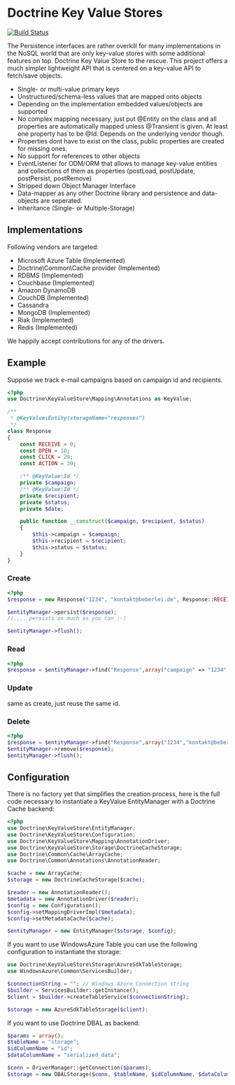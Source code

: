 # Doctrine Key Value Stores

[![Build Status](https://travis-ci.org/doctrine/KeyValueStore.svg?branch=master)](https://travis-ci.org/doctrine/KeyValueStore)

The Persistence interfaces are rather overkill for many implementations in the NoSQL world that are only key-value stores with some additional features on top. Doctrine Key Value Store to the rescue. This project offers a much simpler lightweight API that is centered on a key-value API to fetch/save objects.

* Single- or multi-value primary keys
* Unstructured/schema-less values that are mapped onto objects
* Depending on the implementation embedded values/objects are supported
* No complex mapping necessary, just put @Entity on the class and all properties are automatically mapped unless @Transient is given. At least one property has to be @Id. Depends on the underlying vendor though.
* Properties dont have to exist on the class, public properties are created for missing ones.
* No support for references to other objects
* EventListener for ODM/ORM that allows to manage key-value entities and collections of them as properties (postLoad, postUpdate, postPersist, postRemove)
* Stripped down Object Manager Interface
* Data-mapper as any other Doctrine library and persistence and data-objects are seperated.
* Inheritance (Single- or Multiple-Storage)

## Implementations

Following vendors are targeted:

* Microsoft Azure Table (Implemented)
* Doctrine\Common\Cache provider (Implemented)
* RDBMS (Implemented)
* Couchbase (Implemented)
* Amazon DynamoDB
* CouchDB (Implemented)
* Cassandra
* MongoDB (Implemented)
* Riak (Implemented)
* Redis (Implemented)

We happily accept contributions for any of the drivers.

## Example

Suppose we track e-mail campaigns based on campaign id and recipients.

```php
<?php
use Doctrine\KeyValueStore\Mapping\Annotations as KeyValue;

/**
 * @KeyValue\Entity(storageName="responses")
 */
class Response
{
    const RECEIVE = 0;
    const OPEN = 10;
    const CLICK = 20;
    const ACTION = 30;

    /** @KeyValue\Id */
    private $campaign;
    /** @KeyValue\Id */
    private $recipient;
    private $status;
    private $date;

    public function __construct($campaign, $recipient, $status)
    {
        $this->campaign = $campaign;
        $this->recipient = $recipient;
        $this->status = $status;
    }
}
```

### Create

```php
<?php
$response = new Response("1234", "kontakt@beberlei.de", Response::RECEIVE);

$entityManager->persist($response);
//.... persists as much as you can :-)

$entityManager->flush();
```

### Read

```php
<?php
$response = $entityManager->find("Response",array("campaign" => "1234","recipient" => "kontakt@beberlei.de"));
```

### Update

same as create, just reuse the same id.

### Delete

```php
<?php
$response = $entityManager->find("Response",array("1234","kontakt@beberlei.de"));
$entityManager->remove($response);
$entityManager->flush();
```

## Configuration

There is no factory yet that simplifies the creation process, here is the
full code necessary to instantiate a KeyValue EntityManager with a Doctrine
Cache backend:

```php
<?php
use Doctrine\KeyValueStore\EntityManager;
use Doctrine\KeyValueStore\Configuration;
use Doctrine\KeyValueStore\Mapping\AnnotationDriver;
use Doctrine\KeyValueStore\Storage\DoctrineCacheStorage;
use Doctrine\Common\Cache\ArrayCache;
use Doctrine\Common\Annotations\AnnotationReader;

$cache = new ArrayCache;
$storage = new DoctrineCacheStorage($cache);

$reader = new AnnotationReader();
$metadata = new AnnotationDriver($reader);
$config = new Configuration();
$config->setMappingDriverImpl($metadata);
$config->setMetadataCache($cache);

$entityManager = new EntityManager($storage, $config);
```

If you want to use WindowsAzure Table you can use the following configuration
to instantiate the storage:

```php
use Doctrine\KeyValueStore\Storage\AzureSdkTableStorage;
use WindowsAzure\Common\ServicesBuilder;

$connectionString = ""; // Windows Azure Connection string
$builder = ServicesBuilder::getInstance();
$client = $builder->createTableService($connectionString);

$storage = new AzureSdkTableStorage($client);
```

If you want to use Doctrine DBAL as backend:

```php
$params = array();
$tableName = "storage";
$idColumnName = "id";
$dataColumnName = "serialized_data";

$conn = DriverManager::getConnection($params);
$storage = new DBALStorage($conn, $tableName, $idColumnName, $dataColumnName);
```
